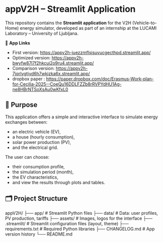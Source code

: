 # appV2H – Streamlit Application

This repository contains the **Streamlit application** for the V2H (Vehicle-to-Home) energy simulator, developed as part of an internship at the LUCAMI Laboratory – University of Ljubljana.

🔗 **App Links**  
- First version: https://appv2h-juezzmflsjsuvucgecthpd.streamlit.app/  
- Optimized version: https://appv2h-bwyfw87l7f2hkcui2o9ru4.streamlit.app/  
- Comparison version: https://appv2h-7jqrlvgtjyd6h7wkjzka6x.streamlit.app/
- dropbox paper : https://paper.dropbox.com/doc/Erasmus-Work-plan-for-Cecilia-2025--CoeQu16DDLFZZb8rRVPYdHU1Ag-ne8HBrNTSoXsAu0wKfxL0

## 🎯 Purpose

This application offers a simple and interactive interface to simulate energy exchanges between:
- an electric vehicle (EV),
- a house (hourly consumption),
- solar power production (PV),
- and the electrical grid.

The user can choose:
- their consumption profile,
- the simulation period (month),
- the EV characteristics,
- and view the results through plots and tables.

## 🗂️ Project Structure

appV2H/
├── app/ # Streamlit Python files
├── data/ # Data: user profiles, PV production, tariffs
├── assets/ # Images, logos for the interface
├── .streamlit/ # Streamlit configuration files (layout, theme)
├── requirements.txt # Required Python libraries
├── CHANGELOG.md # App version history
└── README.md

